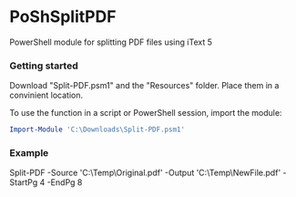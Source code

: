 # PoShSplitPDF
PowerShell module for splitting PDF files using iText 5

### Getting started
Download "Split-PDF.psm1" and the "Resources" folder. Place them in a convinient location.

To use the function in a script or PowerShell session, import the module:
```PowerShell
Import-Module 'C:\Downloads\Split-PDF.psm1'
```

### Example
Split-PDF -Source 'C:\Temp\Original.pdf' -Output 'C:\Temp\NewFile.pdf' -StartPg 4 -EndPg 8

